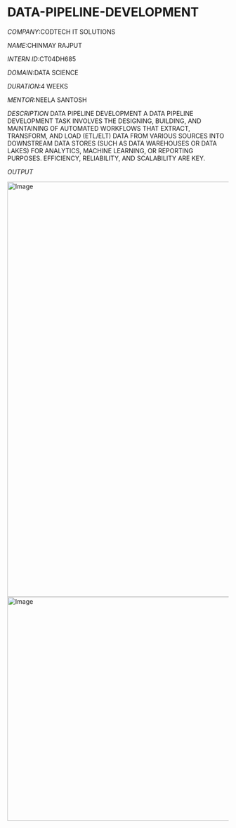 # DATA-PIPELINE-DEVELOPMENT

*COMPANY*:CODTECH IT SOLUTIONS

*NAME*:CHINMAY RAJPUT

*INTERN ID*:CT04DH685

*DOMAIN*:DATA SCIENCE

*DURATION*:4 WEEKS

*MENTOR*:NEELA SANTOSH

*DESCRIPTION*
DATA PIPELINE DEVELOPMENT A DATA PIPELINE DEVELOPMENT TASK INVOLVES THE DESIGNING, BUILDING, AND MAINTAINING OF AUTOMATED WORKFLOWS THAT EXTRACT, TRANSFORM, AND LOAD (ETL/ELT) DATA FROM VARIOUS SOURCES INTO DOWNSTREAM DATA STORES (SUCH AS DATA WAREHOUSES OR DATA LAKES) FOR ANALYTICS, MACHINE LEARNING, OR REPORTING PURPOSES. EFFICIENCY, RELIABILITY, AND SCALABILITY ARE KEY.

*OUTPUT*


<img width="1920" height="945" alt="Image" src="https://github.com/user-attachments/assets/82d96770-eb71-4e7a-ade1-b301df5b4b5a" />


<img width="963" height="510" alt="Image" src="https://github.com/user-attachments/assets/37695541-1e50-46cd-bf6a-6250d6097087" />


